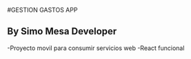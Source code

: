 #GESTION GASTOS APP

## By Simo Mesa Developer

-Proyecto movil para consumir servicios web
-React funcional 